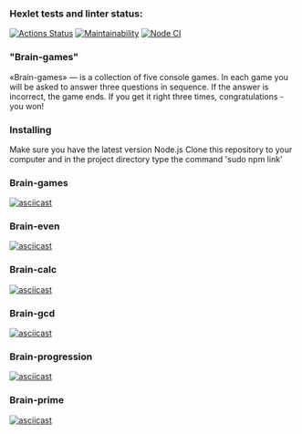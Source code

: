 ### Hexlet tests and linter status:
[![Actions Status](https://github.com/NatalyaReva/frontend-project-lvl1/workflows/hexlet-check/badge.svg)](https://github.com/NatalyaReva/frontend-project-lvl1/actions)
[![Maintainability](https://api.codeclimate.com/v1/badges/dfc50c2d88cd46d069c1/maintainability)](https://codeclimate.com/github/NatalyaReva/frontend-project-lvl1/maintainability)
[![Node CI](https://github.com/NatalyaReva/frontend-project-lvl1/workflows/Node%20CI/badge.svg)](https://github.com/NatalyaReva/frontend-project-lvl1/actions)

### "Brain-games"
«Brain-games» — is a collection of five console games. In each game you will be asked to answer three questions in sequence. If the answer is incorrect, the game ends. If you get it right three times, congratulations - you won!

### Installing
Make sure you have the latest version Node.js
Clone this repository to your computer and in the project directory type the command 'sudo npm link'

### Brain-games
[![asciicast](https://asciinema.org/a/1n3kV3qxnItQqJrDvqRAYtw9t.svg)](https://asciinema.org/a/1n3kV3qxnItQqJrDvqRAYtw9t)
### Brain-even
[![asciicast](https://asciinema.org/a/iUMytJgrYl8NLXWDgAMcJN3oe.svg)](https://asciinema.org/a/iUMytJgrYl8NLXWDgAMcJN3oe)
### Brain-calc
[![asciicast](https://asciinema.org/a/lVFRcebyYbZPb6SgmJvVc8DW9.svg)](https://asciinema.org/a/lVFRcebyYbZPb6SgmJvVc8DW9)
### Brain-gcd
[![asciicast](https://asciinema.org/a/S6QOCHE4nZZnl85I1MgyslKNy.svg)](https://asciinema.org/a/S6QOCHE4nZZnl85I1MgyslKNy)
### Brain-progression
[![asciicast](https://asciinema.org/a/sqUA2nORibT1IfJsWjSSWLZf1.svg)](https://asciinema.org/a/sqUA2nORibT1IfJsWjSSWLZf1)
### Brain-prime
[![asciicast](https://asciinema.org/a/H4Tv3sS8r7SciCSDl5nCycbpx.svg)](https://asciinema.org/a/H4Tv3sS8r7SciCSDl5nCycbpx)




